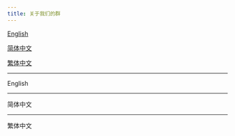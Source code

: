 ```yaml
---
title: 关于我们的群
---
```

<a href="#English">English</a>

<a href="#简体中文">简体中文</a>

<a href="#繁体中文">繁体中文

---

<a href="" name="English"></a>English

---

<a href="" name="简体中文"></a>简体中文

---

<a href="" name="繁体中文"></a>繁体中文

